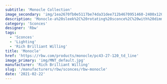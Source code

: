 ```yaml
---
subtitle: 'Monocle Collection'
image_secondary: 'img/1ea2670fb0e5117be74da31dee712b4670951460-2400x1200.png'
description: 'Monocle-a%20sleek%2C%20rotating%20sconce%2C%20with%20dimming%20control%20at%20the%20touch%20of%20a%20finger.%20Touch%20to%20cycle%20three%20levels%20of%20light%2C%20on%2C%20and%20off.%20Monocle%u2019s%20pleasantly%20round%20demeanor%20and%20touch%20dimmer%20makes%20it%20an%20ideal%20lamp%20for%20a%20bedside%20or%20workstation.%20Durable'
category: 'Sconces'
designer: 'Rbw'
tags:
  - 'Sconces'
  - 'Lighting'
  - 'Rich Brilliant Willing'
title: 'Monocle'
href: 'https://rbw.com/products/monocle/pc43-27-120_td_line'
image_primary: 'img/MNT_default.jpg'
manufacturer: 'Rich Brilliant Willing'
slug: '/manufacturers/rbw/sconces/rbw-monocle'
date: '2021-02-22'
---
```

